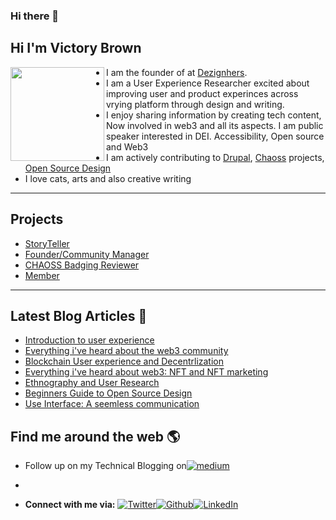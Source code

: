 ### Hi there 👋

## Hi I'm Victory Brown  
 <a href="https://github.com/Victorybrown"><img align="left" width="150" height="150" src="https://ci3.googleusercontent.com/proxy/J9598pDwBaYqd4Aq9RPO_WxaeHybTUNFXMGlJ4-ob7UPjvktsbAldy692aW0vYFhZHNxc4fiExykgA4rygKR4u3c-59QfkpKzuDwnCST6m9rMX-lKoorcuqlPSWd-kTN6kqS1lp_=s0-d-e1-ft#https://octocat-generator-assets.githubusercontent.com/my-octocat-1615809367812.png"></a>

- I am the founder of  at [Dezignhers](https://twitter.com/dezignhers).
- I am a User Experience Researcher excited about improving user and product experinces across vrying platform through design and writing.
- I enjoy sharing information by creating tech content, Now involved in web3 and all its aspects. I am public speaker interested in DEI. Accessibility, Open source and Web3  
- I am actively contributing to [Drupal](https://www.drupal.org/), [Chaoss](https://github.com/chaoss) projects, [Open Source Design](opensourcedesign.net)
- I love cats, arts and also creative writing
 ---
 
 ## Projects
 - <a href="https://twitter.com/WildClanNFT">StoryTeller</a>
- <a href="https://twitter.com/dezignhers"> Founder/Community Manager </a>
- <a href="https://github.com/orgs/badging/teams/reviewers/members"> CHAOSS Badging Reviewer </a> 
- <a href="https://opensource.ieee.org/community-advisory-group/"> Member </a> 

---
## Latest Blog Articles 📘

<!-- BLOG-POST-LIST:START -->
- [Introduction to user experience](https://medium.com/@vic3brown/introduction-to-user-experience-design-2fd4f5ee9287)
- [Everything i've heard about the web3 community](https://blog.cryptostars.is/everything-ive-heard-about-the-web3-community-fc3d10f943e9)
- [Blockchain User experience and Decentrlization](https://uxplanet.org/blockchain-user-experience-and-decentralization-4a46d48ae518)
- [Everything i've heard about web3: NFT and NFT marketing ](https://blog.cryptostars.is/everything-ive-heard-about-web3-nfts-and-nft-marketing-5b908ecaa0f1)
- [Ethnography and User Research](https://uxplanet.org/ethnography-and-user-research-a59820d8f595)
- [Beginners Guide to Open Source Design](https://learnwithnie.hashnode.dev/beginners-guide-to-open-source-design)
- [Use Interface: A seemless communication](https://learnwithnie.hashnode.dev/user-interface-a-seamless-communication)
<!-- BLOG-POST-LIST:END -->

## Find me around the web 🌎
- Follow up on my Technical Blogging on<a href="https://medium.com/@vic3brown"><img alt="medium" src="https://medium.com/"/></a>
 
- 

- **Connect with me via:** <a href="https://twitter.com/victorybrown_" target="_blank"><img alt="Twitter" src="https://img.shields.io/badge/-Twitter-1DA1F2?logo=twitter&logoColor=white&style=flat-square" /></a><a href="https://github.com/Victorybrown " target="_blank"><img alt="Github" src="https://img.shields.io/badge/-GitHub-181717?&style=flat-square&logo=github&logoColor=white" /><a href="https://www.linkedin.com/in/victory-brown-8a154b1b5/" target="_blank"><img alt="LinkedIn" src="https://img.shields.io/badge/-LinkedIn-0A66C2?&style=flat-square&logo=linkedin&logoColor=white" />
</a>

<!--
**Victorybrown/Victorybrown** is a ✨ _special_ ✨ repository because its `README.md` (this file) appears on your GitHub profile.

Here are some ideas to get you started:

- 🔭 I’m currently working on ...
- 🌱 I’m currently learning ...
- 👯 I’m looking to collaborate on ...
- 🤔 I’m looking for help with ...
- 💬 Ask me about ...
- 📫 How to reach me: ...
- 😄 Pronouns: ...
- ⚡ Fun fact: ...
-->
